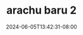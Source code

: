 --- 
title: "arachu baru 2"
description: "streaming   arachu baru 2  tele    "
date: 2024-06-05T13:42:31-08:00
file_code: "3dibolwtkxyg"
draft: false
cover: "vve6etlb2c3p9uby.jpg"
tags: ["arachu", "baru", "bokep-indo", "bokep-viral", "bokep-ig"]
length: 270
fld_id: "1483117"
foldername: "Arachu update"
categories: ["Arachu update"]
views: 0
---